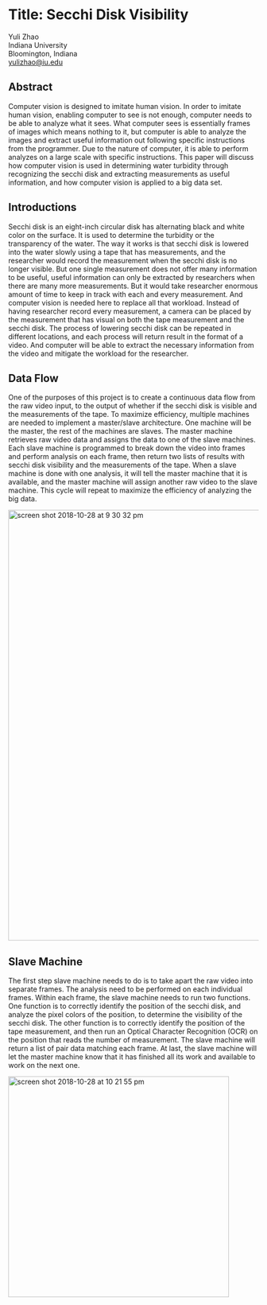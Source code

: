 # Title: Secchi Disk Visibility

Yuli Zhao <br/>
Indiana University<br/>
Bloomington, Indiana<br/>
yulizhao@iu.edu<br/>

## Abstract
Computer vision is designed to imitate human vision. In order to imitate human vision, enabling computer to see is not enough, computer needs to be able to analyze what it sees. What computer sees is essentially frames of images which means nothing to it, but computer is able to analyze the images and extract useful information out following specific instructions from the programmer. Due to the nature of computer, it is able to perform analyzes on a large scale with specific instructions. This paper will discuss how computer vision is used in determining water turbidity through recognizing the secchi disk and extracting measurements as useful information, and how computer vision is applied to a big data set.

## Introductions
Secchi disk is an eight-inch circular disk has alternating black and white color on the surface. It is used to determine the turbidity or the transparency of the water. The way it works is that secchi disk is lowered into the water slowly using a tape that has measurements, and the researcher would record the measurement when the secchi disk is no longer visible. But one single measurement does not offer many information to be useful, useful information can only be extracted by researchers when there are many more measurements. But it would take researcher enormous amount of time to keep in track with each and every measurement. And computer vision is needed here to replace all that workload.
Instead of having researcher record every measurement, a camera can be placed by the measurement that has visual on both the tape measurement and the secchi disk. The process of lowering secchi disk can be repeated in different locations, and each process will return result in the format of a video. And computer will be able to extract the necessary information from the video and mitigate the workload for the researcher. 

## Data Flow
One of the purposes of this project is to create a continuous data flow from the raw video input, to the output of whether if the secchi disk is visible and the measurements of the tape. To maximize efficiency, multiple machines are needed to implement a master/slave architecture. One machine will be the master, the rest of the machines are slaves. The master machine retrieves raw video data and assigns the data to one of the slave machines. Each slave machine is programmed to break down the video into frames and perform analysis on each frame, then return two lists of results with secchi disk visibility and the measurements of the tape. When a slave machine is done with one analysis, it will tell the master machine that it is available, and the master machine will assign another raw video to the slave machine. This cycle will repeat to maximize the efficiency of analyzing the big data.

<img width="866" alt="screen shot 2018-10-28 at 9 30 32 pm" src="https://user-images.githubusercontent.com/43068990/47626088-b00da500-daff-11e8-9c4c-50a47da08207.png">

## Slave Machine
The first step slave machine needs to do is to take apart the raw video into separate frames. The analysis need to be performed on each individual frames. Within each frame, the slave machine needs to run two functions. One function is to correctly identify the position of the secchi disk, and analyze the pixel colors of the position, to determine the visibility of the secchi disk. The other function is to correctly identify the position of the tape measurement, and then run an Optical Character Recognition (OCR) on the position that reads the number of measurement. The slave machine will return a list of pair data matching each frame. At last, the slave machine will let the master machine know that it has finished all its work and available to work on the next one.

<img width="444" alt="screen shot 2018-10-28 at 10 21 55 pm" src="https://user-images.githubusercontent.com/43068990/47626128-efd48c80-daff-11e8-9ae1-36a69a84b59a.png">
